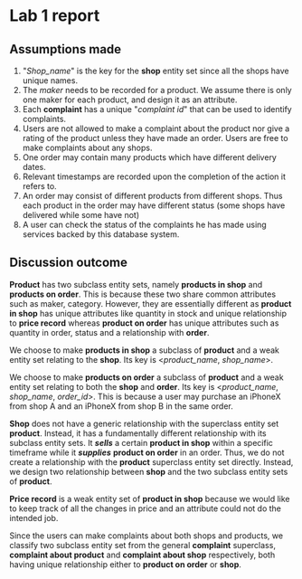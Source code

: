 # Lab 1 report

## Assumptions made
1. "*Shop_name*" is the key for the **shop** entity set since all the shops have unique names.
2. The *maker* needs to be recorded for a product. We assume there is only one maker for each product, and design it as an attribute.
3. Each **complaint** has a unique "*complaint id*" that can be used to identify complaints.
4. Users are not allowed to make a complaint about the product nor give a rating of the product unless they have made an order. Users are free to make complaints about any shops.
5. One order may contain many products which have different delivery dates.
6. Relevant timestamps are recorded upon the completion of the action it refers to.
7. An order may consist of different products from different shops. Thus each product in the order may have different status (some shops have delivered while some have not)
8. A user can check the status of the complaints he has made using services backed by this database system.


## Discussion outcome

**Product** has two subclass entity sets, namely **products in shop** and **products on order**. This is because these two share common attributes such as maker, category. However, they are essentially different as **product in shop** has unique attributes like quantity in stock and unique relationship to **price record** whereas **product on order** has unique attributes such as quantity in order, status and a relationship with **order**.

We choose to make **products in shop** a subclass of **product** and a weak entity set relating to the **shop**. Its key is <*product_name*, *shop_name*>.

We choose to make **products on order** a subclass of **product** and a weak entity set relating to both the **shop** and **order**. Its key is <*product_name*, *shop_name*, *order_id*>. This is because a user may purchase an iPhoneX from shop A and an iPhoneX from shop B in the same order.

**Shop** does not have a generic relationship with the superclass entity set **product**. Instead, it has a fundamentally different relationship with its subclass entity sets. It  ***sells*** a certain **product in shop** within a specific timeframe while it ***supplies*** **product on order** in an order. Thus, we do not create a relationship with the **product** superclass entity set directly. Instead, we design two relationship between **shop** and the two subclass entity sets of **product**.

**Price record** is a weak entity set of **product in shop** because we would like to keep track of all the changes in price and an attribute could not do the intended job.

Since the users can make complaints about both shops and products, we classify two subclass entity set from the general **complaint** superclass, **complaint about product** and **complaint about shop** respectively, both having unique relationship either to **product on order** or **shop**.